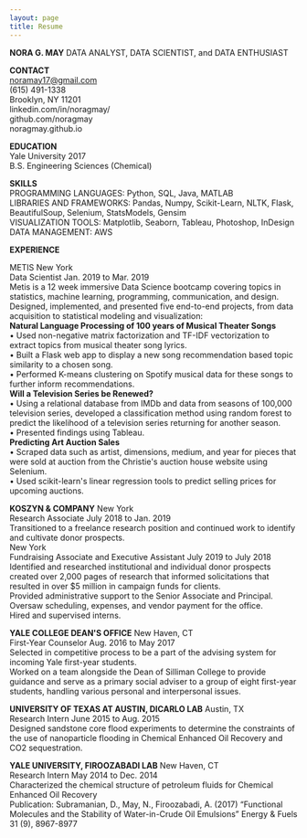 ```yaml
---
layout: page
title: Resume
---
```


**NORA G. MAY**
DATA ANALYST, DATA SCIENTIST, and DATA ENTHUSIAST 


**CONTACT**   
noramay17@gmail.com      
(615) 491-1338    
Brooklyn, NY 11201   
linkedin.com/in/noragmay/    
github.com/noragmay    
noragmay.github.io    

**EDUCATION**    
Yale University 2017    
B.S. Engineering Sciences (Chemical)    

**SKILLS**      
PROGRAMMING LANGUAGES: Python, SQL, Java, MATLAB    
LIBRARIES AND FRAMEWORKS: Pandas, Numpy, Scikit-Learn, NLTK, Flask, BeautifulSoup, Selenium, StatsModels, Gensim    
VISUALIZATION TOOLS: Matplotlib, Seaborn, Tableau, Photoshop, InDesign    
DATA MANAGEMENT: AWS    
     
**EXPERIENCE**   

METIS 												 		New York   
Data Scientist												Jan. 2019 to Mar. 2019   
Metis is a 12 week immersive Data Science bootcamp covering topics in statistics, machine learning, programming, communication, and design. Designed, implemented, and presented five end-to-end projects, from data acquisition to statistical modeling and visualization:    
**Natural Language Processing of 100 years of Musical Theater Songs**    
•	Used non-negative matrix factorization and TF-IDF vectorization to extract topics from musical theater song lyrics.    
•	Built a Flask web app to display a new song recommendation based topic similarity to a chosen song.    
•	Performed K-means clustering on Spotify musical data for these songs to further inform recommendations.    
**Will a Television Series be Renewed?**    
•	Using a relational database from IMDb and data from seasons of 100,000 television series, developed a classification method using random forest to predict the likelihood of a television series returning for another season.    
•	Presented findings using Tableau.    
**Predicting Art Auction Sales**    
•	Scraped data such as artist, dimensions, medium, and year for pieces that were sold at auction from the Christie's auction house website using Selenium.   
•	Used scikit-learn's linear regression tools to predict selling prices for upcoming auctions.   

**KOSZYN & COMPANY** 										New York   
Research Associate 										 	July 2018 to Jan. 2019   
Transitioned to a freelance research position and continued work to identify and cultivate donor prospects.    	 
															New York   
Fundraising Associate and Executive Assistant 				July 2019 to July 2018   
Identified and researched institutional and individual donor prospects created over 2,000 pages of research that informed solicitations that resulted in over $5 million in campaign funds for clients.    
Provided administrative support to the Senior Associate and Principal.    
Oversaw scheduling, expenses, and vendor payment for the office.    
Hired and supervised interns.    

**YALE COLLEGE DEAN'S OFFICE** 								New Haven, CT    
First-Year Counselor 										Aug. 2016 to May 2017   
Selected in competitive process to be a part of the advising system for incoming Yale first-year students.    	  
Worked on a team alongside the Dean of Silliman College to provide guidance and serve as a primary social adviser to a group of eight first-year students, handling various personal and interpersonal issues.    

**UNIVERSITY OF TEXAS AT AUSTIN, DICARLO LAB** 				Austin, TX    
Research Intern 											June 2015 to Aug. 2015    
Designed sandstone core flood experiments to determine the constraints of the use of nanoparticle flooding in Chemical Enhanced Oil Recovery and CO2 sequestration.    

**YALE UNIVERSITY, FIROOZABADI LAB**						New Haven, CT    
Research Intern 											May 2014 to Dec. 2014    
Characterized the chemical structure of petroleum fluids for Chemical Enhanced Oil Recovery    
Publication: Subramanian, D., May, N., Firoozabadi, A. (2017) “Functional Molecules and the Stability of Water-in-Crude Oil Emulsions” Energy & Fuels 31 (9), 8967-8977   
